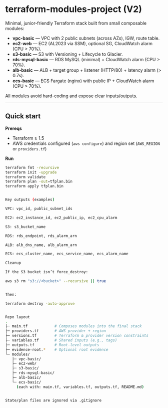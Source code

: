 # terraform-modules-project (V2)

Minimal, junior-friendly Terraform stack built from small composable modules:
- **vpc-basic** — VPC with 2 public subnets (across AZs), IGW, route table.
- **ec2-web** — EC2 (AL2023 via SSM), optional SG, CloudWatch alarm (CPU > 70%).
- **s3-basic** — S3 with Versioning + Lifecycle to Glacier.
- **rds-mysql-basic** — RDS MySQL (minimal) + CloudWatch alarm (CPU > 70%).
- **alb-basic** — ALB + target group + listener (HTTP/80) + latency alarm (> 0.7s).
- **ecs-basic** — ECS Fargate (nginx) with public IP + CloudWatch alarm (CPU > 70%).

All modules avoid hard-coding and expose clear inputs/outputs. 

---

## Quick start

**Prereqs**
- Terraform ≥ 1.5
- AWS credentials configured (`aws configure`) and region set (`AWS_REGION` or `providers.tf`)

**Run**
```bash
terraform fmt -recursive
terraform init -upgrade
terraform validate
terraform plan -out=tfplan.bin
terraform apply tfplan.bin


Key outputs (examples)

VPC: vpc_id, public_subnet_ids

EC2: ec2_instance_id, ec2_public_ip, ec2_cpu_alarm

S3: s3_bucket_name

RDS: rds_endpoint, rds_alarm_arn

ALB: alb_dns_name, alb_alarm_arn

ECS: ecs_cluster_name, ecs_service_name, ecs_alarm_name

Cleanup

If the S3 bucket isn’t force_destroy:

aws s3 rm "s3://<bucket>" --recursive || true


Then:

terraform destroy -auto-approve


Repo layout
.
├─ main.tf            # Composes modules into the final stack
├─ providers.tf       # AWS provider + region
├─ versions.tf        # Terraform & provider version constraints
├─ variables.tf       # Shared inputs (e.g., tags)
├─ outputs.tf         # Root-level outputs
├─ evidence-root.*    # Optional root evidence
└─ modules/
   ├─ vpc-basic/
   ├─ ec2-web/
   ├─ s3-basic/
   ├─ rds-mysql-basic/
   ├─ alb-basic/
   └─ ecs-basic/
     (each with: main.tf, variables.tf, outputs.tf, README.md)


State/plan files are ignored via .gitignore
